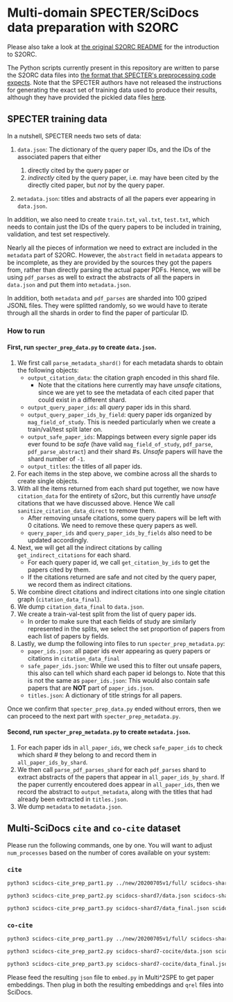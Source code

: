 # Multi-domain SPECTER/SciDocs data preparation with S2ORC

Please also take a look at [the original S2ORC README](README_original.md) for the introduction to S2ORC. 

The Python scripts currently present in this repository are written to parse the S2ORC data files into [the format that SPECTER's preprocessing code expects](https://github.com/allenai/specter#advanced-training-your-own-model). Note that the SPECTER authors have not released the instructions for generating the exact set of training data used to produce their results, although they have provided the pickled data files [here](https://github.com/allenai/specter/issues/2).

## SPECTER training data

In a nutshell, SPECTER needs two sets of data:

1. `data.json`: The dictionary of the query paper IDs, and the IDs of the associated papers that either
    1. directly cited by the query paper or
    2. *indirectly* cited by the query paper, i.e. may have been cited by the directly cited paper, but *not* by the query paper.

2. `metadata.json`: titles and abstracts of all the papers ever appearing in `data.json`.

In addition, we also need to create `train.txt`, `val.txt`, `test.txt`, which needs to contain just the IDs of the query papers to be included in training, validation, and test set respectively.

Nearly all the pieces of information we need to extract are included in the `metadata` part of S2ORC. However, the `abstract` field in `metadata` appears to be incomplete, as they are provided by the sources they got the papers from, rather than directly parsing the actual paper PDFs. Hence, we will be using `pdf_parses` as well to extract the abstracts of all the papers in `data.json` and put them into `metadata.json`.

In addition, both `metadata` and `pdf_parses` are sharded into 100 gziped JSONL files. They were splitted randomly, so we would have to iterate through all the shards in order to find the paper of particular ID.

### How to run

#### First, run `specter_prep_data.py` to create `data.json`.

1. We first call `parse_metadata_shard()` for each metadata shards to obtain the following objects:
    - `output_citation_data`: the citation graph encoded in this shard file.
        - Note that the citations here currently may have *unsafe* citations, since we are yet to see the metadata of each cited paper that could exist in a different shard.
    - `output_query_paper_ids`: all *query* paper ids in this shard.
    - `output_query_paper_ids_by_field`: query paper ids organized by `mag_field_of_study`. This is needed particularly when we create a train/val/test split later on.
    - `output_safe_paper_ids`: Mappings between every signle paper ids ever found to be *safe* (have valid `mag_field_of_study`, `pdf_parse`, `pdf_parse_abstract`) and their shard #s. *Unsafe* papers will have the shard number of `-1`.
    - `output_titles`: the titles of all paper ids.
2. For each items in the step above, we combine across all the shards to create single objects.
3. With all the items returned from each shard put together, we now have `citation_data` for the entirety of s2orc, but this currently have *unsafe* citations that we have discussed above. Hence We call `sanitize_citation_data_direct` to remove them.
    - After removing unsafe citations, some query papers will be left with 0 citations. We need to remove these query papers as well.
    - `query_paper_ids` and `query_paper_ids_by_fields` also need to be updated accordingly.
4. Next, we will get all the indirect citations by calling `get_indirect_citations` for each shard.
    - For each query paper id, we call `get_citation_by_ids` to get the papers cited by them.
    - If the citations returned are safe and not cited by the query paper, we record them as indirect citations.
5. We combine direct citations and indirect citations into one single citation graph (`citation_data_final`).
6. We dump `citation_data_final` to `data.json`.
7. We create a train-val-test split from the list of query paper ids.
    - In order to make sure that each fields of study are similarly represented in the splits, we select the set proportion of papers from each list of papers by fields.
8. Lastly, we dump the following into files to run `specter_prep_metadata.py`:
    - `paper_ids.json`: all paper ids ever appearing as query papers or citations in `citation_data_final`
    - `safe_paper_ids.json`: While we used this to filter out unsafe papers, this also can tell which shard each paper id belongs to. Note that this is not the same as `paper_ids.json`: This would also contain safe papers that are **NOT** part of `paper_ids.json`.
    - `titles.json`: A dictionary of title strings for all papers. 

Once we confirm that `specter_prep_data.py` ended without errors, then we can proceed to the next part with `specter_prep_metadata.py`.

#### Second, run `specter_prep_metadata.py` to create `metadata.json`.

1. For each paper ids in `all_paper_ids`, we check `safe_paper_ids` to check which shard # they belong to and record them in `all_paper_ids_by_shard`.
2. We then call `parse_pdf_parses_shard` for each `pdf_parses` shard to extract abstracts of the papers that appear in `all_paper_ids_by_shard`. If the paper currently encoutered does appear in `all_paper_ids`, then we record the abstract to `output_metadata`, along with the titles that had already been extracted in `titles.json`.
3. We dump `metadata` to `metadata.json`.


## Multi-SciDocs `cite` and `co-cite` dataset

Please run the following commands, one by one. You will want to adjust `num_processes` based on the number of cores available on your system:

### `cite`


```bash
python3 scidocs-cite_prep_part1.py ../new/20200705v1/full/ scidocs-shard7 --num_processes 24 --shards 7
```

```bash
python3 scidocs-cite_prep_part2.py scidocs-shard7/data.json scidocs-shard7/paper_ids.json scidocs-shard7/safe_paper_ids.json scidocs-shard7/titles.json ../new/20200705v1/full/ scidocs-shard7 --num_processes 24
```

```bash
python3 scidocs-cite_prep_part3.py scidocs-shard7/data_final.json scidocs-shard7/paper_ids.json scidocs-shard7/test.txt scidocs-shard7/cite/test.qrel --max_num_positives 5 --max_num_negatives 500 
```

### `co-cite`


```bash
python3 scidocs-cite_prep_part1.py ../new/20200705v1/full/ scidocs-shard7-cocite --num_processes 24 --shards 7 --cocite
```

```bash
python3 scidocs-cite_prep_part2.py scidocs-shard7-cocite/data.json scidocs-shard7-cocite/paper_ids.json scidocs-shard7-cocite/safe_paper_ids.json scidocs-shard7-cocite/titles.json ../new/20200705v1/full/ scidocs-shard7-cocite --num_processes 24
```

```bash
python3 scidocs-cite_prep_part3.py scidocs-shard7-cocite/data_final.json scidocs-shard7-cocite/paper_ids.json scidocs-shard7-cocite/test.txt scidocs-shard7-cocite/cocite/test.qrel --max_num_positives 5 --max_num_negatives 500 --cocite
```

Please feed the resulting `json` file to `embed.py` in Multi^2SPE to get paper embeddings. Then plug in both the resulting embeddings and `qrel` files into SciDocs.
